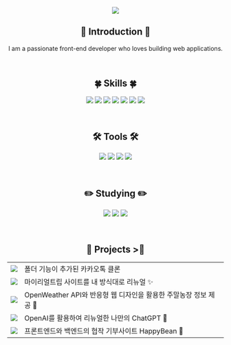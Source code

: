 <p align="center">
  <img src="https://capsule-render.vercel.app/api?type=waving&color=707AAFA&height=200&section=header&text=Hello,%20I'm%20LeeYerim&fontSize=70" />
</p>


<h2 align="center">🙌 Introduction 🙌</h2>
<p align="center">I am a passionate front-end developer who loves building web applications.</p>

<br>

<h2 align="center">🍀 Skills 🍀</h2>
<p align="center">
  <img src="https://img.shields.io/badge/HTML-E34F26?logo=html5&logoColor=white&style=flat-square" />
  <img src="https://img.shields.io/badge/CSS-1572B6?logo=css3&logoColor=white&style=flat-square" />
  <img src="https://img.shields.io/badge/SCSS-CC6699?logo=sass&logoColor=white&style=flat-square" />
  <img src="https://img.shields.io/badge/Java-007396?logo=java&logoColor=white&style=flat-square" />
  <img src="https://img.shields.io/badge/JavaScript-F7DF1E?logo=javascript&logoColor=black&style=flat-square" />
  <img src="https://img.shields.io/badge/MySQL-4479A1?logo=mysql&logoColor=white&style=flat-square" />
  <img src="https://img.shields.io/badge/JSP-007396?logo=java&logoColor=white&style=flat-square" />
</p>

<br>

<h2 align="center">🛠️ Tools 🛠️</h2>
<p align="center">
  <img src="https://img.shields.io/badge/Eclipse-2C2255?logo=eclipse&logoColor=white&style=flat-square" />
  <img src="https://img.shields.io/badge/Visual%20Studio%20Code-007ACC?logo=visual-studio-code&logoColor=white&style=flat-square" />
  <img src="https://img.shields.io/badge/Tomcat-F8DC75?logo=apache-tomcat&logoColor=black&style=flat-square" />
  <img src="https://img.shields.io/badge/GitHub-181717?logo=github&logoColor=white&style=flat-square" />
</p>

<br>

<h2 align="center">✏️ Studying ✏️</h2>
<p align="center">
  <img src="https://img.shields.io/badge/React-61DAFB?logo=react&logoColor=white&style=flat-square" />
  <img src="https://img.shields.io/badge/Vue.js-4FC08D?logo=vue.js&logoColor=white&style=flat-square" />
  <img src="https://img.shields.io/badge/Spring-6DB33F?logo=spring&logoColor=white&style=flat-square" />
</p>

<br>

<h2 align="center">💪 Projects >💪</h2>
<table align="center">
  <tr>
    <td><img src="https://img.shields.io/badge/mykakao-FFCD00?style=flat-square&logo=kakao" /></td>
    <td> 폴더 기능이 추가된 카카오톡 클론</td>
  </tr>
  <tr>
    <td><img src="https://img.shields.io/badge/My%20Real%20Trip-764ABC?style=flat-square&logo=airplane" /></td>
    <td> 마이리얼트립 사이트를 내 방식대로 리뉴얼 ✨</td>
  </tr>
  <tr>
    <td><img src="https://img.shields.io/badge/public%20API-2E8B57?style=flat-square&logo=cloud" /></td>
    <td> OpenWeather API와 반응형 웹 디자인을 활용한 주말농장 정보 제공 🌱</td>
  </tr>
  <tr>
    <td><img src="https://img.shields.io/badge/chat%20GPT-00AEEF?style=flat-square&logo=openai" /></td>
    <td> OpenAI를 활용하여 리뉴얼한 나만의 ChatGPT 💙</td>
  </tr>
  <tr>
    <td><img src="https://img.shields.io/badge/HappyBean-7BB661?style=flat-square&logo=leaf" /></td>
    <td> 프론트엔드와 백엔드의 협작 기부사이트 HappyBean 🌿</td>
  </tr>
</table>


<br>



